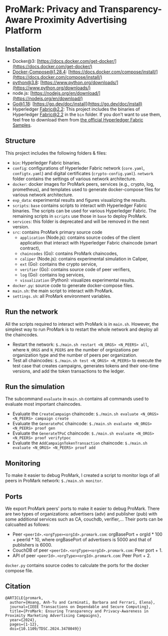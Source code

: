 # ProMark: Privacy and Transparency-Aware Proximity Advertising Platform

## Installation
- Docker@3: [https://docs.docker.com/get-docker/](https://docs.docker.com/get-docker/)
- Docker-Compose@1.28.4: [https://docs.docker.com/compose/install/](https://docs.docker.com/compose/install/)
- python@3.8: [https://www.python.org/downloads/](https://www.python.org/downloads/)
- node.js: [https://nodejs.org/en/download/](https://nodejs.org/en/download/)
- Go@1.18: [https://go.dev/doc/install](https://go.dev/doc/install)
- Hyperledger Fabric@2.2: This project includes the binaries of Hyperledger Fabric@2.2 in the `bin` folder. If you don't want to use them, feel free to download them from [the official Hyperledger Fabric Samples](https://github.com/hyperledger/fabric-samples).

## Structure
This project includes the following folders & files:
- `bin`: Hyperledger Fabric binaries.
- `config`: configurations of Hyperleder Fabric network (`core.yaml`, `configtx.yaml`) and digital certificates (`crypto-config.yaml`). `network` folder contains the settings of various network architecture.
- `docker`: docker images for ProMark peers, services (e.g., crypto, log, prometheus), and templates used to generate docker-compose files for various network architecture.
- `exp_data`: experimental results and figures visualizing the results.
- `scripts`: `base` contains scripts to interact with Hyperledger Fabric binaries. The scripts can be used for various Hyperledger Fabric. The remaining scripts in `scripts` use those in `base` to deploy ProMark.
- `services`: this folder is deprecated and will be removed in the next version.
- `src`: contains ProMark primary source code
    - `application` (Node.js): contains source codes of the client application that interact with Hyperledger Fabric chaincode (smart contract),
    - `chaincodes` (Go): contains ProMark chaincodes,
    - `caliper` (Node.js): contains experimental simulation in Caliper,
    - `ext` (Go): contains the crypto service,
    - `verifier` (Go): contains source code of peer verifiers,
    - `log` (Go): contains log services,
    - `visualization` (Python): visualizes experimental results.
- `docker.py`: source code to generate docker-compose files.
- `main.sh`: the main script to interact with ProMark.
- `settings.sh`: all ProMark environment variables.

## Run the network
All the scripts required to interact with ProMark is in `main.sh`. However, the simplest way to run ProMark is to restart the whole network and deploy all the chaincodes.
- Restart the network: `$./main.sh restart <N_ORGS> <N_PEERS> all`, where `N_ORGS` and `N_PEERS` are the number of orgnizations per organization type and the number of peers per organization.
- Test all chaincodes: `$./main.sh test <N_ORGS> <N_PEERS>` to execute the test case that creates campaigns, generates tokens and their one-time versions, and add the token transactions to the ledger.

## Run the simulation
The subcommand `evaluate` in `main.sh` contains all commands used to evaluate most important chaincodes.
- Evaluate the `CreateCampaign` chaincode: `$./main.sh evaluate <N_ORGS> <N_PEERS> campaign create`
- Evaluate the `GeneratePoC` chaincode: `$./main.sh evaluate <N_ORGS> <N_PEERS> proof gen`
- Evaluate the `GenerateTPoC` chaincode: `$./main.sh evaluate <N_ORGS> <N_PEERS> proof verifytpoc`
- Evaluate the `AddCampaignTokenTransaction` chaincode: `$./main.sh evaluate <N_ORGS> <N_PEERS> proof add`


## Monitoring
To make it easier to debug ProMark, I created a script to monitor logs of all peers in ProMark network: `$./main.sh monitor`.

## Ports
We export ProMark peers' ports to make it easier to debug ProMark. There are two types of organizations: advertisers (adv) and publisher (pub) with some additional services such as CA, couchdb, verifier,... Their ports can be calcualted as follows:
- Peer `<peerId>.<orgType><orgId>.promark.com`: orgBasePort + orgId * 100 + peerId * 10, where orgBasePort of advertisers is 5000 and that of publishers is 6000.
- CouchDB of peer `<peerId>.<orgType><orgId>.promark.com`: Peer port + 1.
- API of peer `<peerId>.<orgType><orgId>.promark.com`: Peer Port + 2.

`docker.py` contains source codes to calculate the ports for the docker compose file.

## Citation
```
@ARTICLE{promark,
  author={Hoang, Anh-Tu and Carminati, Barbara and Ferrari, Elena},
  journal={IEEE Transactions on Dependable and Secure Computing}, 
  title={ProMark: Ensuring Transparency and Privacy-Awareness in Proximity Marketing Advertising Campaigns}, 
  year={2024},
  pages={1-12},
  doi={10.1109/TDSC.2024.3478049}}
```

